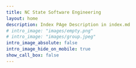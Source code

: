 ```yaml
---
title: NC State Software Engineering
layout: home
description: Index PAge Description in index.md
# intro_image: "images/empty.png"
# intro_image: "images/group.jpeg"
intro_image_absolute: false
intro_image_hide_on_mobile: true
show_call_box: false
---
```


<head>
    <style>
        .scrollable-div {
            height: 600px; /* Set your preferred height here */
            overflow-y: scroll; /* Enable vertical scrolling */
        }

        /* Set the width of the container */
        .container {
            width: 90%;
        }

        /* Set the height of the images */
        img {
            max-width: 100%; /* limit the maximum width of the image */
            height: auto;
        }

        /* Center align the content within each segment */
        .segment {
            display: flex;
            flex-direction: row;
            justify-content: center;
            align-items: center;
            padding: 10px 0;
        }

        /* Add some padding between the segments */
        .segment:not(:last-child) {
            margin-right: 16px;
        }

        /* Responsive design adjustments */
        @media screen and (max-width: 768px) {
            .segment {
                flex-direction: column;
            }

            .segment img {
                max-width: 100%;
                width: auto;
                height: auto;
            }

            .segment > div {
                text-align: center;
            }
        }
    </style>
</head>
<body>
    <!-- Container -->
    <div class="container">
        <!-- Image -->
        <div class="segment">
            <img src="images/group.jpeg" alt="Department Image">
        </div>
        <!-- Text and Image -->
        <div class="segment">
            <div>
                <h1>Software Engineering at NCSU</h1>
                <p>Accelerate your SE career, in industry, in research.</p>
            </div>
            <img src="images/illustrations/pointing.svg" alt="Text and Image" style="width: 400px;">
        </div>
        <!-- News Section -->
        <h1>News</h1>
        <div class="segment">
            <div class="scrollable-div">    
                <ul>
                    <li>
                        <span class="date">03/2024</span>, <strong>Dr. Wesley K. G. Assunção won Distinguished Paper Award!</strong>
                        <ul>
                            <img src="images/wesley-paper-award.jpeg" alt="Text and Image" style="width: 800px;">
                            <br>
                            Excellent Dr. Wesley K. G. Assunção! The awarded work is titled <i>Exploring Dependencies Among Inconsistencies to Enhance the Consistency Maintenance of Models</i>. <a href="https://wesleyklewerton.github.io/publications/SANER24.pdf">Paper</a> 
                        </ul>
                    </li>
                    <br>
                    <li>
                        <span class="date">12/2023</span>, <strong>Dr. Sandeep Kuttal gave an ACM TechTalk!</strong>
                        <ul>
                            <img src="images/photos/sandeep-acm-talk.png" alt="Text and Image" style="width: 800px;">
                            <br>
                            Great job from Dr. Sandeep Kuttal! The talk is titled <i>Towards Seamless Collaboration: Redefining Human-AI Interaction in Programming</i>. <a href="https://events.zoom.us/ejl/AsffhYrgkZXeKDjiW-zn04TPNkI3O1eUffiGu7CLObljJmEsCkFQ~A-g0TO_W9WO_ys4C-TjCOW0v2Y4npevpX-kb25MXKCU1vfxmwD-d7gz1JgRFxdORv89-xkUG8RYipelsEjEk-cKf7Hjn-RQ/home">Video</a> 
                        </ul>
                    </li>
                    <br>
                    <li>
                        <span class="date">10/2023</span>, <strong>Team work on PhD in SE Recruiting Event!</strong>
                        <ul>
                            <img src="images/phd-hire.jpg" alt="Text and Image" style="width: 800px;">
                            <br>
                            We are actively looking for brilliant minds to join us to dream the future of SE and make it happen. Join Software Engineering at NCSU, We Want YOU For Grad School! <a href="https://docs.google.com/presentation/d/e/2PACX-1vQ1hO-ENY6xTgjz-QklVUK4PItG1qx-Ex56D5B2rzP-moNYbkSYuVQOY3Xjv4NpcMlrXflw2Wnci8HP/pub?start=false&loop=false&delayms=3000">Slides</a>
                             <a href="https://ncsu.software/services/students/">More Details</a> 
                        </ul>
                    </li>
                    <br>
                    <li>
                        <span class="date">10/2023</span>, <strong>Dr. Marcelo D'Amorim is serving FSE 2024 as the General Chair!</strong>
                        <ul>
                            Please consider participate the <i>ACM Joint European Software Engineering Conference and Symposium on the Foundations of Software Engineering</i> (ESEC/FSE)! See you at Porto de Galinhas, Brazil! <a href="https://2024.esec-fse.org/">More Details</a>
                        </ul>
                    </li>
                    <br>
                    <li>
                        <span class="date">10/2023</span>, <strong>Dr. Sandeep Kuttal gave a keynote at SCAM and VISSOFT 2023!</strong>
                        <ul>
                            Great job from Dr. Sandeep Kuttal! The talk is titled <i>IDEs as the Bridge: Connecting Humans and Code</i> at the IEEE International Working Conference on Source Code Analysis &amp; Manipulation (SCAM) and on Software Visualization (VISSOFT). Bogotá, Colombia, October 2023. <a href="https://sandeepkuttal.github.io/kuttal/index.html">More Details</a>
                        </ul>
                    </li>
                    <br>
                    <li>
                        <span class="date">10/2023</span>, <strong>Our student Shandler A. Mason (supervised by Dr. Sandeep Kuttal) presented a paper at VLHCC 2023!</strong>
                        <ul>
                            Congratulations to our student Shandler A. Mason! The paper is titled <i>Investigating Interracial Pair Coordination During Remote Pair Programming</i> at IEEE Symposium on Visual Languages and Human-Centric Computing (VLHCC). Washington, DC, USA. <a href="https://sandeepkuttal.github.io/kuttal/index.html">More Details</a>
                        </ul>
                    </li>
                    <br>
                    <li>
                        <span class="date">10/2023</span>, <strong>Our student Leon Shahnewaz (supervised by Dr. Sandeep Kuttal) presented a paper at VLHCC 2023!</strong>
                        <ul>
                            Congratulations to our students Leon Shahnewaz, Mahzabin Tamanna, and Dr. Sandeep Kuttal! The paper is titled <i>Comparing Foraging Behavior Across Code Hosting and Q&amp;A Platforms through a Gender Lens</i> at IEEE Symposium on Visual Languages and Human-Centric Computing (VLHCC). Washington, DC, USA. <a href="https://sandeepkuttal.github.io/kuttal/index.html">More Details</a>
                        </ul>
                    </li>
                    <br>
                    <li>
                        <span class="date">09/2023</span>, <strong>Dr. Tim Menzies was designated ASE Fellow!</strong>
                        <ul>
                            Congratulations to Dr. Tim Menzies! He was designated a Fellow of Automated Software Engineering at the 38th IEEE/ACM International Conference on Automated Software Engineering (ASE). <a href="https://timm.fyi/">More Details</a>
                        </ul>
                    </li>
                    <br>
                    <li>
                        <span class="date">09/2023</span>, <strong>Dr. Wesley K. G. Assunção Won Best Paper Award at SPLC 2023!</strong>
                        <ul>
                            Congratulations to Dr. Wesley K. G. Assunção and his co-authors from the Federal University of Paraná, on recently winning the Best Research Paper award at the 27th ACM International Systems and Software Product Line Conference (SPLC). <a href="https://wesleyklewerton.github.io/">More Details</a>
                        </ul>
                    </li>
                </ul>
            </div>
        </div>
    </div>
</body>
